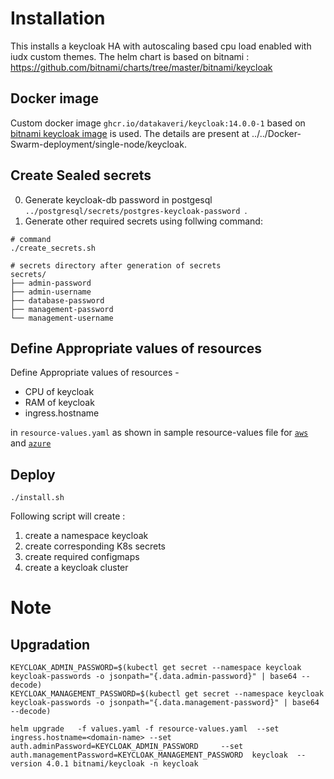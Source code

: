 # Installation
This installs a  keycloak HA with autoscaling based cpu load enabled with iudx custom themes.
The helm chart is based on bitnami : https://github.com/bitnami/charts/tree/master/bitnami/keycloak

## Docker image
Custom docker image ``ghcr.io/datakaveri/keycloak:14.0.0-1`` based on [bitnami keycloak image](https://hub.docker.com/r/bitnami/keycloak/) is used. The details are present at ../../Docker-Swarm-deployment/single-node/keycloak.

## Create Sealed secrets
0. Generate keycloak-db password in postgesql ```../postgresql/secrets/postgres-keycloak-password ```.
1. Generate other required secrets  using follwing command:
```
# command
./create_secrets.sh

# secrets directory after generation of secrets
secrets/
├── admin-password
├── admin-username
├── database-password
├── management-password
└── management-username
```

## Define Appropriate values of resources

Define Appropriate values of resources -
- CPU of keycloak
- RAM of keycloak
- ingress.hostname

in `resource-values.yaml` as shown in sample resource-values file for [`aws`](./example-aws-resource-values.yaml) and [`azure`](./example-azure-resource-values.yaml)

## Deploy

```
./install.sh
```

Following script will create :
1. create a namespace keycloak
2. create corresponding K8s secrets
3. create required configmaps
4. create a keycloak cluster

# Note
## Upgradation
```
KEYCLOAK_ADMIN_PASSWORD=$(kubectl get secret --namespace keycloak keycloak-passwords -o jsonpath="{.data.admin-password}" | base64 --decode)
KEYCLOAK_MANAGEMENT_PASSWORD=$(kubectl get secret --namespace keycloak keycloak-passwords -o jsonpath="{.data.management-password}" | base64 --decode)

helm upgrade   -f values.yaml -f resource-values.yaml  --set ingress.hostname=<domain-name> --set auth.adminPassword=KEYCLOAK_ADMIN_PASSWORD     --set auth.managementPassword=KEYCLOAK_MANAGEMENT_PASSWORD  keycloak  --version 4.0.1 bitnami/keycloak -n keycloak 
```
